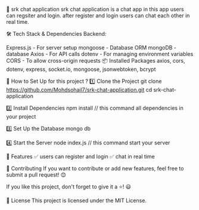 📸 srk chat application
srk chat application is a chat app in this app users can regsiter and login. after register and login users can chat each other in real time.

🛠 Tech Stack & Dependencies
Backend:

Express.js - For server setup
mongoose - Database ORM
mongoDB - database
Axios - For API calls
dotenv - For managing environment variables
CORS - To allow cross-origin requests
📦 Installed Packages
axios, cors, dotenv, express, socket.io, mongoose, jsonwebtoken, bcrypt

🚀 How to Set Up for this project ? 
1️⃣ Clone the Project git clone https://github.com/Mohdsohail7/srk-chat-application.git 
cd srk-chat-application

2️⃣ Install Dependencies 
npm install // this command all dependencies in your project

3️⃣ Set Up the Database 
mongo db

4️⃣ Start the Server 
node index.js // this command start your server 

📌 Features 
✅ users can register and login
✅ chat in real time

🤝 Contributing If you want to contribute or add new features, feel free to submit a pull request! 😊

If you like this project, don't forget to give it a ⭐! 😃

📜 License This project is licensed under the MIT License.
